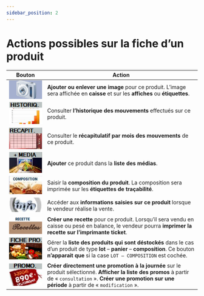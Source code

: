 ```yaml
---
sidebar_position: 2
---
```


# Actions possibles sur la fiche d’un produit 

| Bouton       | Action | 
|:-----------:|----|
| ![illustration aspect test](./assets/image.PNG)    |  **Ajouter ou enlever une image** pour ce produit. L’image sera affichée en **caisse** et sur les **affiches** ou **étiquettes**. |
| ![illustration aspect test](./assets/historique.PNG) |  Consulter **l’historique des mouvements** effectués sur ce produit. |
| ![illustration aspect test](./assets/Recapitulatif.PNG) |Consulter le **récapitulatif par mois des mouvements** de ce produit. |
| ![illustration aspect test](./assets/media.PNG) |  **Ajouter** ce produit dans la **liste des médias**. |
| ![illustration aspect test](./assets/composition.PNG) |  Saisir la **composition du produit**. La composition sera imprimée sur les **étiquettes de traçabilité**. |
| ![illustration aspect test](./assets/info.PNG) |  Accéder aux **informations saisies sur ce produit** lorsque le vendeur réalise la vente. |
| ![illustration aspect test](./assets/recette.PNG) |  **Créer une recette** pour ce produit. Lorsqu’il sera vendu en caisse ou pesé en balance, le vendeur pourra **imprimer la recette sur l’imprimante ticket**. |
| ![illustration aspect test](./assets/ficheproduit.PNG) |  Gérer la **liste des produits qui sont déstockés** dans le cas d’un produit de type **lot** – **panier** – **composition**. Ce bouton **n’apparait que** si la case ```LOT – COMPOSITION``` est cochée. |
| ![illustration aspect test](./assets/promo.PNG) | **Créer directement une promotion à la journée** sur le produit sélectionné. **Afficher la liste des promos** à partir de « ```consultation``` ». **Créer une promotion sur une période** à partir de « ```modification``` ». |
